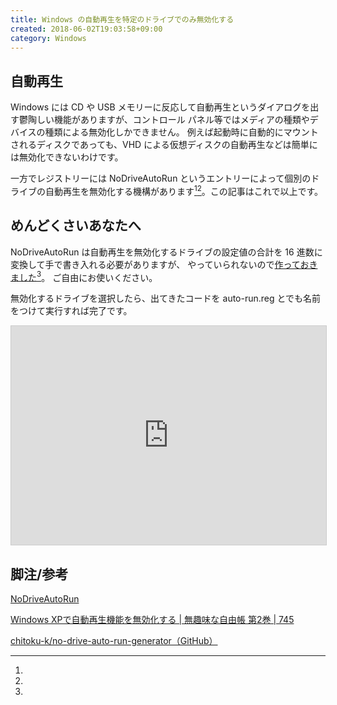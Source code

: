 ```yaml
---
title: Windows の自動再生を特定のドライブでのみ無効化する
created: 2018-06-02T19:03:58+09:00
category: Windows
---
```

## 自動再生

Windows には CD や USB メモリーに反応して自動再生というダイアログを出す鬱陶しい機能がありますが、コントロール パネル等ではメディアの種類やデバイスの種類による無効化しかできません。
例えば起動時に自動的にマウントされるディスクであっても、VHD による仮想ディスクの自動再生などは簡単には無効化できないわけです。

一方でレジストリーには NoDriveAutoRun というエントリーによって個別のドライブの自動再生を無効化する機構があります[^1][^2]。この記事はこれで以上です。

## めんどくさいあなたへ

NoDriveAutoRun は自動再生を無効化するドライブの設定値の合計を 16 進数に変換して手で書き入れる必要がありますが、
やっていられないので[作っておきました](https://github.com/chitoku-k/no-drive-auto-run-generator)[^3]。
ご自由にお使いください。

無効化するドライブを選択したら、出てきたコードを auto-run.reg とでも名前をつけて実行すれば完了です。

<!-- more -->

<iframe scrolling="no" style="border: 1px solid #ccc; width: 0; min-width: 100%; height: 350px;" src="https://chitoku-k.github.io/no-drive-auto-run-generator/"></iframe>

## 脚注/参考

[^1]:
  [NoDriveAutoRun](https://technet.microsoft.com/en-us/library/Cc938275.aspx)

[^2]:
  [Windows XPで自動再生機能を無効化する | 無趣味な自由帳 第2巻 | 745](http://6322.teacup.com/takonb/bbs/745)

[^3]:
  [chitoku-k/no-drive-auto-run-generator（GitHub）](https://github.com/chitoku-k/no-drive-auto-run-generator)
